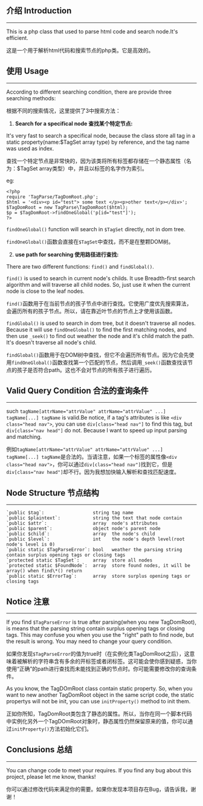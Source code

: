## 介绍 Introduction
- - -
This is a php class that used to parse html code and search node.It's efficient.

这是一个用于解析html代码和搜索节点的php类。它是高效的。

## 使用 Usage
- - -
According to different searching condition, there are provide three searching methods:

根据不同的搜索情况，这里提供了3中搜索方法：

1. **Search for a specifical node 查找某个特定节点:**

It's very fast to search a specifical node, because the class store all tag in a static property(name:$TagSet array type) by reference, and the tag name was used as index.

查找一个特定节点是非常快的，因为该类将所有标签都存储在一个静态属性（名为：$TagSet array类型）中，并且以标签的名字作为索引。

eg:
~~~
<?php
require 'TagParse/TagDomRoot.php';
$html = '<div><p id="test"> some text </p><p>other text</p></div>';
$TagDomRoot = new TagParse\TagDomRoot($html);
$p = $TagDomRoot->findOneGlobal('p[id="test"]');
?>
~~~

`findOneGlobal()` function will search in `$TagSet` directly, not in dom tree.

`findOneGlobal()`函数会直接在`$TagSet`中查找，而不是在整颗DOM树。

2. **use path for searching 使用路径进行查找:**

There are two different functions: `find()` and `findGlobal()`.

`find()` is used to search in current node's childs. It use Breadth-first search algorithm and will traverse all child nodes. So, just use it when the current node is close to the leaf nodes.

`find()`函数用于在当前节点的孩子节点中进行查找。它使用广度优先搜索算法，会遍历所有的孩子节点。所以，请在靠近叶节点的节点上才使用该函数。

`findGlobal()` is used to search in dom tree, but it doesn't traverse all nodes. Because it will use `findOneGlobal()` to find the first matching nodes, and then use `_seek()` to find out weather the node and it's child match the path. It's doesn't traverse all node's child.

`findGlobal()`函数用于在DOM树中查找，但它不会遍历所有节点。因为它会先使用`findOneGlobal()`函数查找第一个匹配的节点，然后调用`_seek()`函数查找该节点的孩子是否符合path。这也不会对节点的所有孩子进行遍历。

## Valid Query Condition 合法的查询条件
- - -
such `tagName[attrName="attrValue" attrName="attrValue" ...] tagName[...] tagName` is valid.Be notice, if a tag's attributes is like `<div class="head nav">`, you can use `div[class="head nav"]` to find this tag, but `div[class="nav head"]` do not. Because I want to speed up input parsing and matching.

例如`tagName[attrName="attrValue" attrName="attrValue" ...] tagName[...] tagName`是合法的。当请注意，如果一个标签的属性像`<div class="head nav">`，你可以通过`div[class="head nav"]`找到它，但是`div[class="nav head"]`却不行。因为我想加快输入解析和查找匹配速度。

## Node Structure 节点结构
- - -
~~~
`public $tag`:                  string tag name
`public $plaintext`:            string the text that node contain
`public $attr`:                 array  node's attributes
`public $parent`:               object node's parent node
`public $child`:                array  the node's child
`public $level`:                int    the node's depth level(root node's level is 0)
`public static $TagParseError`: bool   weather the parsing string contain surplus opening tags or closing tags 
`protected static $TagSet`:     array  store all nodes
`protected static $FoundNode`:  array  store found nodes, it will be array() when find\*() return
`public static $ErrorTag`:      array  store surplus opening tags or closing tags
~~~

## Notice 注意
- - -
If you find `$TagParseError` is true after parsing(when you new TagDomRoot), is means that the parsing string contain surplus opening tags or closing tags. This may confuse you when you use the "right" path to find node, but the result is wrong. You may need to change your query condition.

如果你发现`$TagParseError`的值为true时（在实例化类TagDomRoot之后），这意味着被解析的字符串含有多余的开标签或者闭标签。这可能会使你感到疑惑，当你使用“正确”的path进行查找而未能找到正确的节点时。你可能需要修改你的查询条件。

As you know, the TagDOmRoot class contain static property. So, when you want to new another TagDomRoot object in the same script code, the static propertys will not be init, you can use `initProperty()` method to init them.

正如你所知，TagDomRoot类包含了静态的属性。所以，当你在同一个脚本代码中实例化另外一个TagDOmRoot对象时，静态属性仍然保留原来的值，你可以通过`initProperty()`方法初始化它们。

## Conclusions 总结
- - -
You can change code to meet your requires.  If you find any bug about this project, please let me know, thanks!

你可以通过修改代码来满足你的需要。如果你发现本项目存在Bug，请告诉我，谢谢！
